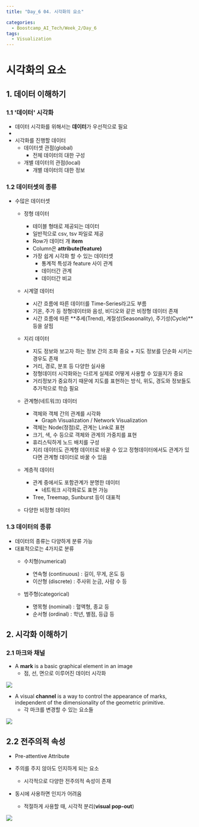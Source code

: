 ```yaml
---
title: "Day_6 04. 시각화의 요소"

categories:
  - Boostcamp_AI_Tech/Week_2/Day_6
tags:
  - Visualization
---
```


# 시각화의 요소

## 1. 데이터 이해하기

### 1.1 '데이터' 시각화

- 데이터 시각화를 위해서는 **데이터**가 우선적으로 필요
- 
- 시각화를 진행할 데이터
  - 데이터셋 관점(global)
    - 전체 데이터의 대한 구성
  - 개별 데이터의 관점(local)
    - 개별 데이터의 대한 정보

### 1.2 데이터셋의 종류

- 수많은 데이터셋
  - 정형 데이터
    - 테이블 형태로 제공되는 데이터
    - 일반적으로 csv, tsv 파일로 제공
    - Row가 데이터 개 **item**
    - Column은 **attribute(feature)**
    - 가장 쉽게 시각화 할 수 있는 데이터셋
      - 통계적 특성과 feature 사이 관계
      - 데이터간 관계
      - 데이터간 비교
      
  - 시계열 데이터
    - 시간 흐름에 따른 데이터를 Time-Series라고도 부름
    - 기온, 주가 등 정형데이터와 음성, 비디오와 같은 비정형 데이터 존재
    - 시간 흐름에 따른 **추세(Trend), 계절성(Seasonality), 주기성(Cycle)**등을 살핌
  
  - 지리 데이터
    - 지도 정보와 보고자 하는 정보 간의 조화 중요 + 지도 정보를 단순화 시키는 경우도 존재
    - 거리, 경로, 분포 등 다양한 실사용
    - 정형데이터 시각화와는 다르게 실제로 어떻게 사용할 수 있을지가 중요
    - 거리정보가 중요하기 때문에 지도를 표현하는 방식, 위도, 경도와 정보들도 추가적으로 학습 필요
  
  - 관계형(네트워크) 데이터
    - 객체와 객체 간의 관계를 시각화
      - Graph Visualization / Network Visualization
    - 객체는 Node(정점)로, 관계는 Link로 표현
    - 크기, 색, 수 등으로 객체와 관계의 가중치를 표현
    - 휴리스틱하게 노드 배치를 구성
    - 지리 데이터도 관계형 데이터로 바꿀 수 있고 정형데이터에서도 관계가 있다면 관계형 데이터로 바꿀 수 있음
  
  - 계층적 데이터
    - 관계 중에서도 포함관계가 분명한 데이터
      - 네트워크 시각화로도 표현 가능
    - Tree, Treemap, Sunburst 등이 대표적
  
  - 다양한 비정형 데이터

### 1.3 데이터의 종류

- 데이터의 종류는 다양하게 분류 가능
- 대표적으로는 4가지로 분류
  - 수치형(numerical)
    - 연속형 (continuous) : 길이, 무게, 온도 등
    - 이산형 (discrete) : 주사위 눈금, 사람 수 등

  - 범주형(categorical)
    - 명목형 (nominal) : 혈액형, 종교 등
    - 순서형 (ordinal) : 학년, 별점, 등급 등

## 2. 시각화 이해하기

### 2.1 마크와 채널

- A **mark** is a basic graphical element in an image
  - 점, 선, 면으로 이루어진 데이터 시각화

![]({{site.url}}/assets/images/2021-08-09-13-59-41.png)

- A visual **channel** is a way to control the appearance of marks, independent of the dimensionality of the geometric primitive.
  -  각 마크를 변경할 수 있는 요소들

![]({{site.url}}/assets/images/2021-08-09-14-01-30.png)

## 2.2 전주의적 속성

- Pre-attentive Attribute
- 주의를 주지 않아도 인지하게 되는 요소
  - 시각적으로 다양한 전주의적 속성이 존재

- 동시에 사용하면 인지가 어려움
  - 적절하게 사용할 때, 시각적 분리(**visual pop-out**)

![]({{site.url}}/assets/images/2021-08-09-14-03-05.png)




